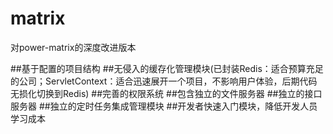 # matrix
对power-matrix的深度改进版本

##基于配置的项目结构
##无侵入的缓存化管理模块(已封装Redis：适合预算充足的公司；ServletContext：适合迅速展开一个项目，不影响用户体验，后期代码无损化切换到Redis)
##完善的权限系统
##包含独立的文件服务器
##独立的接口服务器
##独立的定时任务集成管理模块
##开发者快速入门模块，降低开发人员学习成本


